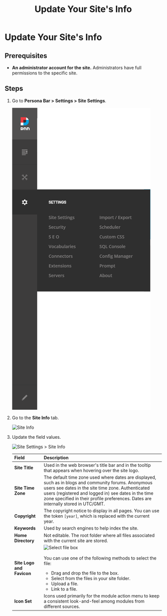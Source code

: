 ﻿---
uid: update-site-info
topic: update-site-info
locale: en
title: Update Your Site's Info
dnneditions: DNN Platform,Evoq Content,Evoq Engage
dnnversion: 09.02.00
parent-topic: administrators-configuring-your-site-overview
related-topics: assign-key-pages,add-metadata-to-pages,configure-messaging,access-web-config,configure-check-for-new-version,participate-in-improvement-program,configure-html-editor,page-file-versioning,administrators-extensions-overview,administrators-connectors-overview,administrators-workflows-overview,administrators-search-overview,administrators-vocabularies-overview
---

# Update Your Site's Info

## Prerequisites

*   **An administrator account for the site.** Administrators have full permissions to the specific site.

## Steps

1.  Go to **Persona Bar \> Settings \> Site Settings**.
    
    ![Persona Bar > Settings > Site Settings](/images/scr-pbar-host-Settings-E91-platform.png)
    
2.  Go to the **Site Info** tab.
    
    ![Site Info](/images/scr-pbtabs-all-Settings-SiteSettings-SiteInfo-E90.png)
    
3.  Update the field values.
    
      
    
    ![Site Settings > Site Info](/images/scr-SiteSettings-SiteInfo-E90.png)
    
      
    
    |**Field**|**Description**|
    |---|---|
    |<strong>Site Title</strong>|Used in the web browser's title bar and in the tooltip that appears when hovering over the site logo.|
    |<strong>Site Time Zone</strong>|The default time zone used where dates are displayed, such as in blogs and community forums. Anonymous users see dates in the site time zone. Authenticated users (registered and logged in) see dates in the time zone specified in their profile preferences. Dates are internally stored in UTC/GMT.|
    |<strong>Copyright</strong>|The copyright notice to display in all pages. You can use the token `[year]`, which is replaced with the current year.|
    |<strong>Keywords</strong>|Used by search engines to help index the site.|
    |<strong>Home Directory</strong>|Not editable. The root folder where all files associated with the current site are stored.|
    |<strong>Site Logo and Favicon</strong>|![Select file box](/images/scr-selectfilebox.gif)<br /><br />You can use one of the following methods to select the file:<ul><li>Drag and drop the file to the box.</li><li>Select from the files in your site folder.</li><li>Upload a file.</li><li>Link to a file.</li></ul>|
    |<strong>Icon Set</strong>|Icons used primarily for the module action menu to keep a consistent look-and-feel among modules from different sources.|
